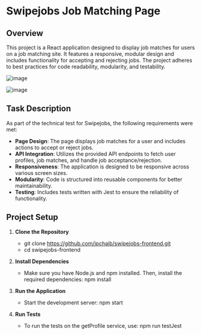 # Swipejobs Job Matching Page

## Overview

This project is a React application designed to display job matches for users on a job matching site. It features a responsive, modular design and includes functionality for accepting and rejecting jobs. The project adheres to best practices for code readability, modularity, and testability.

![image](https://github.com/user-attachments/assets/44165c10-428e-47e8-a004-cd807d353647)

![image](https://github.com/user-attachments/assets/c5d2cb34-d3fc-484f-9943-b9cb5d549d45)


## Task Description

As part of the technical test for Swipejobs, the following requirements were met:

-   **Page Design**: The page displays job matches for a user and includes actions to accept or reject jobs.
-   **API Integration**: Utilizes the provided API endpoints to fetch user profiles, job matches, and handle job acceptance/rejection.
-   **Responsiveness**: The application is designed to be responsive across various screen sizes.
-   **Modularity**: Code is structured into reusable components for better maintainability.
-   **Testing**: Includes tests written with Jest to ensure the reliability of functionality.

## Project Setup

1. **Clone the Repository**

    - git clone https://github.com/jpchaib/swipejobs-frontend.git
    - cd swipejobs-frontend

2. **Install Dependencies**

    - Make sure you have Node.js and npm installed. Then, install the required dependencies: npm install

3. **Run the Application**

    - Start the development server: npm start

4. **Run Tests**

    - To run the tests on the getProfile service, use: npm run testJest
